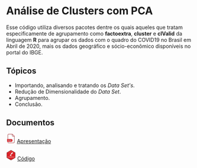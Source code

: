 # Análise de Clusters com PCA   

  Esse código utiliza diversos pacotes dentre os quais aqueles que tratam especificamente de agrupamento como **factoextra**, **cluster** e **clValid** da linguagem **R** para agrupar os dados com o quadro do COVID19 no Brasil em Abril de 2020, mais os dados geográfico e sócio-econômico disponíveis no portal do IBGE.
    
## Tópicos  
  
* Importando, analisando e tratando os *Data Set's*.  
* Redução de Dimensionalidade do *Data Set*.  
* Agrupamento.
* Conclusão.
  
## Documentos 
  
  ![pdf](https://github.com/abelaira/analysis-cluster-with-pca/blob/master/image/pdf-v2.png) [Apresentação](https://github.com/abelaira/analysis-cluster-with-pca/blob/master/PCA-Analise-de-Clusters.pdf)  
    
  ![source](https://github.com/abelaira/analysis-cluster-with-pca/blob/master/image/rmarkdown-v2.png) [Código](https://github.com/abelaira/analysis-cluster-with-pca/blob/master/script/PCA-Analise-de-Clusters.Rmd)  
  

